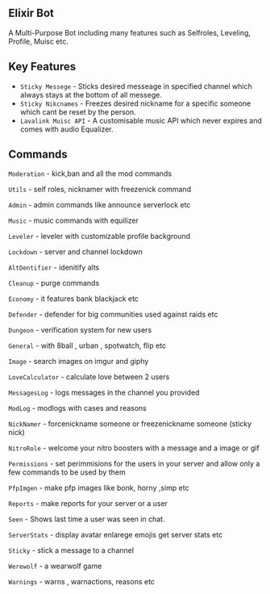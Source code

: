 ## Elixir Bot

A Multi-Purpose Bot including many features such as Selfroles, Leveling, Profile, Muisc etc.

Key Features
--

- ``Sticky Messege`` - Sticks desired messeage in specified channel which always stays at the bottom of all messege.
- ``Sticky Nikcnames`` - Freezes desired nickname for a specific someone which cant be reset by the person.
- ``Lavalink Muisc API`` - A customisable music API which never expires and comes with audio Equalizer.

Commands
--

`Moderation` - kick,ban and all the mod commands

`Utils` - self roles, nicknamer with freezenick command

`Admin` - admin commands like announce serverlock etc

`Music` - music commands with equilizer

`Leveler` - leveler with customizable profile background

`Lockdown` - server and channel lockdown

`AltDentifier` - idenitify alts

`Cleanup` - purge commands

`Economy` - it features bank blackjack etc

`Defender` - defender for big communities used against raids etc

`Dungeon` - verification system for new users

`General` - with 8ball , urban , spotwatch, flip etc

`Image` - search images on imgur and giphy

`LoveCalculator` - calculate love between 2 users

`MessagesLog` - logs messages in the channel you provided

`ModLog` - modlogs with cases and reasons

`NickNamer` - forcenickname someone or freezenickname someone (sticky nick)

`NitroRole` - welcome your nitro boosters with a message and a image or gif

`Permissions` - set perimmisions for the users in your server and allow only a few commands to be used by them

`PfpImgen` - make pfp images like bonk, horny ,simp etc

`Reports` - make reports for your server or a user

`Seen` - Shows last time a user was seen in chat.

`ServerStats` - display avatar enlarege emojis get server stats etc

`Sticky` - stick a message to a channel

`Werewolf` - a wearwolf game

`Warnings` - warns , warnactions, reasons etc
